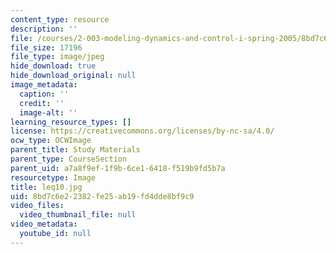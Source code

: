 ```yaml
---
content_type: resource
description: ''
file: /courses/2-003-modeling-dynamics-and-control-i-spring-2005/8bd7c6e22382fe25ab19fd4dde8bf9c9_leq10.jpg
file_size: 17196
file_type: image/jpeg
hide_download: true
hide_download_original: null
image_metadata:
  caption: ''
  credit: ''
  image-alt: ''
learning_resource_types: []
license: https://creativecommons.org/licenses/by-nc-sa/4.0/
ocw_type: OCWImage
parent_title: Study Materials
parent_type: CourseSection
parent_uid: a7a8f9ef-1f9b-6ce1-6418-f519b9fd5b7a
resourcetype: Image
title: leq10.jpg
uid: 8bd7c6e2-2382-fe25-ab19-fd4dde8bf9c9
video_files:
  video_thumbnail_file: null
video_metadata:
  youtube_id: null
---
```

